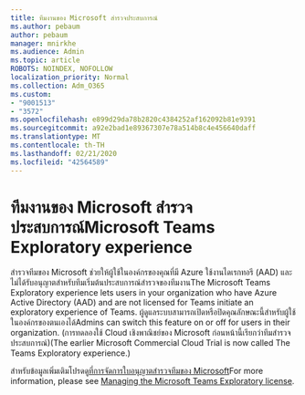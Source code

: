 ```yaml
---
title: ทีมงานของ Microsoft สำรวจประสบการณ์
ms.author: pebaum
author: pebaum
manager: mnirkhe
ms.audience: Admin
ms.topic: article
ROBOTS: NOINDEX, NOFOLLOW
localization_priority: Normal
ms.collection: Adm_O365
ms.custom:
- "9001513"
- "3572"
ms.openlocfilehash: e899d29da78b2820c4384252af162092b81e9391
ms.sourcegitcommit: a92e2bad1e89367307e78a514b8c4e456640daff
ms.translationtype: MT
ms.contentlocale: th-TH
ms.lasthandoff: 02/21/2020
ms.locfileid: "42564589"
---
```

# <a name="microsoft-teams-exploratory-experience"></a><span data-ttu-id="acbf2-102">ทีมงานของ Microsoft สำรวจประสบการณ์</span><span class="sxs-lookup"><span data-stu-id="acbf2-102">Microsoft Teams Exploratory experience</span></span>

<span data-ttu-id="acbf2-103">สำรวจทีมของ Microsoft ช่วยให้ผู้ใช้ในองค์กรของคุณที่มี Azure ใช้งานไดเรกทอรี (AAD) และไม่ได้รับอนุญาตสำหรับทีมเริ่มต้นประสบการณ์สำรวจของทีมงาน</span><span class="sxs-lookup"><span data-stu-id="acbf2-103">The Microsoft Teams Exploratory experience lets users in your organization who have Azure Active Directory (AAD) and are not licensed for Teams initiate an exploratory experience of Teams.</span></span> <span data-ttu-id="acbf2-104">ผู้ดูแลระบบสามารถเปิดหรือปิดคุณลักษณะนี้สำหรับผู้ใช้ในองค์กรของตนเองได้</span><span class="sxs-lookup"><span data-stu-id="acbf2-104">Admins can switch this feature on or off for users in their organization.</span></span> <span data-ttu-id="acbf2-105">(การทดลองใช้ Cloud เชิงพาณิชย์ของ Microsoft ก่อนหน้านี้เรียกว่าทีมสำรวจประสบการณ์)</span><span class="sxs-lookup"><span data-stu-id="acbf2-105">(The earlier Microsoft Commercial Cloud Trial is now called The Teams Exploratory experience.)</span></span>

<span data-ttu-id="acbf2-106">สำหรับข้อมูลเพิ่มเติมโปรดดู[ที่การจัดการใบอนุญาตสำรวจทีมของ Microsoft](https://docs.microsoft.com/microsoftteams/teams-exploratory/)</span><span class="sxs-lookup"><span data-stu-id="acbf2-106">For more information, please see [Managing the Microsoft Teams Exploratory license](https://docs.microsoft.com/microsoftteams/teams-exploratory/).</span></span>
